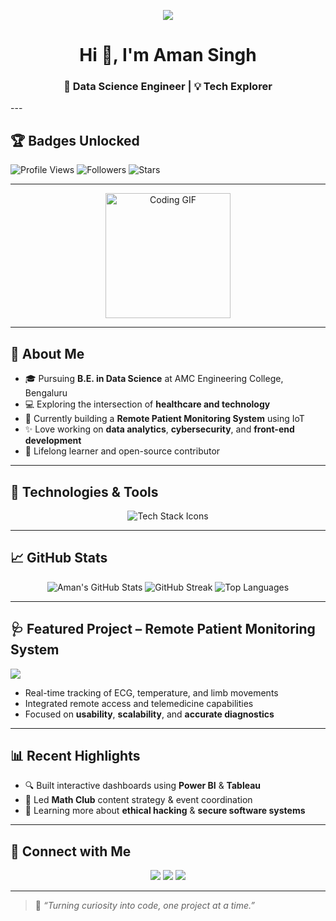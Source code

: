 <p align="center">
  <img src="https://www.iss.nus.edu.sg/images/default-source/default-album/software-dev3199cfde42136fdb9c52ff000079db5a.jpg?sfvrsn=978aa05f_0"/>
</p>
<!-- Profile Header -->
<h1 align="center">Hi 👋, I'm Aman Singh</h1>
<h3 align="center">🚀 Data Science Engineer | 💡 Tech Explorer </h3>
---

## 🏆 Badges Unlocked

![Profile Views](https://komarev.com/ghpvc/?username=jedislayer009&style=flat-square&color=blue)
![Followers](https://img.shields.io/github/followers/jedislayer009?label=Followers&style=social)
![Stars](https://img.shields.io/github/stars/jedislayer009?style=social)

---

<p align="center">
  <img src="https://media.giphy.com/media/QssGEmpkyEOhBCb7e1/giphy.gif" width="200px" alt="Coding GIF"/>
</p>

---

## 🌟 About Me

- 🎓 Pursuing **B.E. in Data Science** at AMC Engineering College, Bengaluru  
- 💻 Exploring the intersection of **healthcare and technology**
- 🔬 Currently building a **Remote Patient Monitoring System** using IoT
- ✨ Love working on **data analytics**, **cybersecurity**, and **front-end development**
- 🌱 Lifelong learner and open-source contributor

---

## 🔧 Technologies & Tools

<p align="center">
  <img src="https://skillicons.dev/icons?i=python,react,html,css,github,c,mongodb,r,tableau,powerbi,excel" alt="Tech Stack Icons" />
</p>

---

## 📈 GitHub Stats

<p align="center">
  <img src="https://github-readme-stats.vercel.app/api?username=jedislayer009&show_icons=true&theme=radical" alt="Aman's GitHub Stats"/>
  <img src="https://github-readme-streak-stats.herokuapp.com/?user=jedislayer009&theme=radical" alt="GitHub Streak"/>
  <img src="https://github-readme-stats.vercel.app/api/top-langs/?username=jedislayer009&layout=compact&theme=radical" alt="Top Languages"/>
</p>

---

## 🩺 Featured Project – Remote Patient Monitoring System

<img src="https://techvify.com/wp-content/uploads/2023/07/iot-in-healthcare-1.jpg"/>

- Real-time tracking of ECG, temperature, and limb movements  
- Integrated remote access and telemedicine capabilities  
- Focused on **usability**, **scalability**, and **accurate diagnostics**

---

## 📊 Recent Highlights

- 🔍 Built interactive dashboards using **Power BI** & **Tableau**
- 💬 Led **Math Club** content strategy & event coordination
- 🔐 Learning more about **ethical hacking** & **secure software systems**

---


## 🤝 Connect with Me

<p align="center">
  <a href="https://github.com/jedislayer009"><img src="https://img.shields.io/badge/GitHub-100000?style=for-the-badge&logo=github&logoColor=white"/></a>
  <a href="https://www.linkedin.com/in/aman-singh-453b9a22a/"><img src="https://img.shields.io/badge/LinkedIn-0A66C2?style=for-the-badge&logo=linkedin&logoColor=white"/></a>
  <a href="mailto:asingh432086@gmail.com"><img src="https://img.shields.io/badge/Gmail-D14836?style=for-the-badge&logo=gmail&logoColor=white"/></a>
</p>

---

> 🧠 *“Turning curiosity into code, one project at a time.”*
